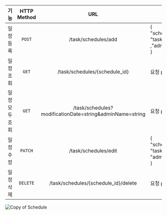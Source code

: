 |    기능    | HTTP Method |                           URL                            | request                                                                                | response |   상태 코드   |
|:--------:|:-----------:|:--------------------------------------------------------:|----------------------------------------------------------------------------------------|:--------:|:---------:|
|  일정 등록   |   `POST`    |                   /task/schedules/add                    | {<br/>"schedulePassword":"string",<br/>"task":"string"<br/>,"adminName":"string"<br/>} |  등록 정보   | 200: 정상등록 |
|  일정 조회   |    `GET`    |              /task/schedules/{schedule_id}               | 요청 param @PathVariable                                                                 | 단건 응답 정보 | 200: 정상조회 |
| 일정 모두 조회 |    `GET`    | /task/schedules?modificationDate=string&adminName=string | 요청 param @ModelAttribute                                                               | 다건 응답 정보 | 200: 정상조회 |
|  일정 수정   |   `PATCH`   |                   /task/schedules/edit                   | {<br/>"scheduleId":"string"<br/>"task":"string",<br/>"adminName":"string"<br/>}        |  수정 정보   | 200: 정상수정 |
|  일정 삭제   |  `DELETE`   |           /task/schedules/{schedule_id}/delete           | 요청 param @PathVariable                                                                 |    -     | 200: 정상삭제 |

![Copy of Schedule](https://github.com/user-attachments/assets/9948a4f0-284b-4918-b5ab-ed2f0504ecbc)
